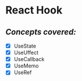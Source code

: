 # React Hook

## *Concepts covered:*

- [x] UseState
- [x] UseUffect
- [x] UseCallback
- [x] UseMemo
- [x] UseRef
